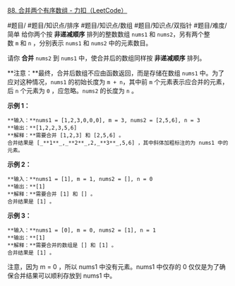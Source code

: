 [88. 合并两个有序数组 - 力扣（LeetCode）](https://leetcode.cn/problems/merge-sorted-array/?utm_source=LCUS&utm_medium=ip_redirect&utm_campaign=transfer2china)

#题目/ #题目/知识点/排序 #题目/知识点/数组 #题目/知识点/双指针 #题目/难度/简单
给你两个按 **非递减顺序** 排列的整数数组 `nums1` 和 `nums2`，另有两个整数 `m` 和 `n` ，分别表示 `nums1` 和 `nums2` 中的元素数目。

请你 **合并** `nums2` 到 `nums1` 中，使合并后的数组同样按 **非递减顺序** 排列。

**注意：**最终，合并后数组不应由函数返回，而是存储在数组 `nums1` 中。为了应对这种情况，`nums1` 的初始长度为 `m + n`，其中前 `m` 个元素表示应合并的元素，后 `n` 个元素为 `0` ，应忽略。`nums2` 的长度为 `n` 。

**示例 1：**

	**输入：**nums1 = [1,2,3,0,0,0], m = 3, nums2 = [2,5,6], n = 3
	**输出：**[1,2,2,3,5,6]
	**解释：**需要合并 [1,2,3] 和 [2,5,6] 。
	合并结果是 [_**1**_,_**2**_,2,_**3**_,5,6] ，其中斜体加粗标注的为 nums1 中的元素。

**示例 2：**

	**输入：**nums1 = [1], m = 1, nums2 = [], n = 0
	**输出：**[1]
	**解释：**需要合并 [1] 和 [] 。
	合并结果是 [1] 。

**示例 3：**

	**输入：**nums1 = [0], m = 0, nums2 = [1], n = 1
	**输出：**[1]
	**解释：**需要合并的数组是 [] 和 [1] 。
	合并结果是 [1] 。

注意，因为 m = 0 ，所以 nums1 中没有元素。nums1 中仅存的 0 仅仅是为了确保合并结果可以顺利存放到 nums1 中。